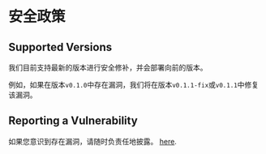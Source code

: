 # 安全政策

## Supported Versions
我们目前支持最新的版本进行安全修补，并会部署向前的版本。

例如，如果在版本`v0.1.0`中存在漏洞，我们将在版本`v0.1.1-fix`或`v0.1.1`中修复该漏洞。

## Reporting a Vulnerability

如果您意识到存在漏洞，请随时负责任地披露。 [here](https://github.com/ksoclabs/kbom/security/advisories/new).
